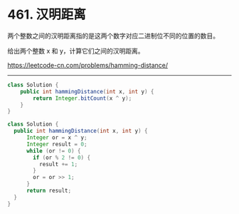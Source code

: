 # 461. 汉明距离

两个整数之间的汉明距离指的是这两个数字对应二进制位不同的位置的数目。

给出两个整数 x 和 y，计算它们之间的汉明距离。

<https://leetcode-cn.com/problems/hamming-distance/>

---

```java
class Solution {
    public int hammingDistance(int x, int y) {
        return Integer.bitCount(x ^ y);
    }
}
```

```java
class Solution {
  public int hammingDistance(int x, int y) {
      Integer or = x ^ y;
      Integer result = 0;
      while (or != 0) {
        if (or % 2 != 0) {
          result += 1;
        }
        or = or >> 1;
      }
      return result;
  }
}

```
